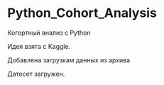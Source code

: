 # Python_Cohort_Analysis

Когортный анализ с Python

Идея взята с Kaggle.

Добавлена загрузкам данных из архива

Датесет загружен.

